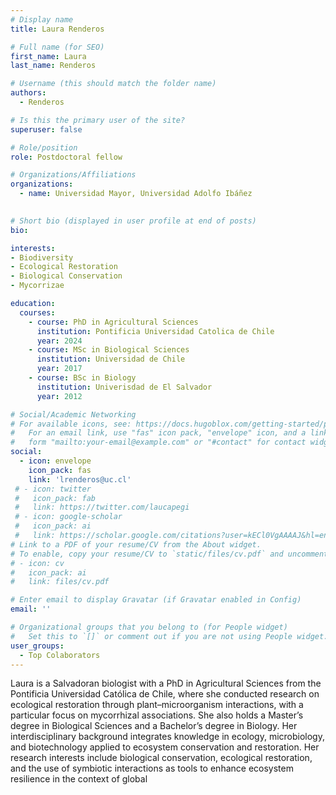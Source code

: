 ```yaml
---
# Display name
title: Laura Renderos

# Full name (for SEO)
first_name: Laura
last_name: Renderos

# Username (this should match the folder name)
authors:
  - Renderos

# Is this the primary user of the site?
superuser: false

# Role/position
role: Postdoctoral fellow

# Organizations/Affiliations
organizations:
  - name: Universidad Mayor, Universidad Adolfo Ibáñez
    

# Short bio (displayed in user profile at end of posts)
bio: 

interests:
- Biodiversity
- Ecological Restoration
- Biological Conservation
- Mycorrizae

education:
  courses:
    - course: PhD in Agricultural Sciences
      institution: Pontificia Universidad Catolica de Chile
      year: 2024
    - course: MSc in Biological Sciences
      institution: Universidad de Chile
      year: 2017
    - course: BSc in Biology
      institution: Univerisdad de El Salvador
      year: 2012

# Social/Academic Networking
# For available icons, see: https://docs.hugoblox.com/getting-started/page-builder/#icons
#   For an email link, use "fas" icon pack, "envelope" icon, and a link in the
#   form "mailto:your-email@example.com" or "#contact" for contact widget.
social:
  - icon: envelope
    icon_pack: fas
    link: 'lrenderos@uc.cl'
 # - icon: twitter
 #   icon_pack: fab
 #   link: https://twitter.com/laucapegi
 # - icon: google-scholar
 #   icon_pack: ai
 #   link: https://scholar.google.com/citations?user=kECl0VgAAAAJ&hl=en&authuser=1
# Link to a PDF of your resume/CV from the About widget.
# To enable, copy your resume/CV to `static/files/cv.pdf` and uncomment the lines below.
# - icon: cv
#   icon_pack: ai
#   link: files/cv.pdf

# Enter email to display Gravatar (if Gravatar enabled in Config)
email: ''

# Organizational groups that you belong to (for People widget)
#   Set this to `[]` or comment out if you are not using People widget.
user_groups:
  - Top Colaborators
---
```


Laura is a Salvadoran biologist with a PhD in Agricultural Sciences from the Pontificia Universidad Católica de Chile, where she conducted research on ecological restoration through plant–microorganism interactions, with a particular focus on mycorrhizal associations. She also holds a Master’s degree in Biological Sciences and a Bachelor’s degree in Biology. Her interdisciplinary background integrates knowledge in ecology, microbiology, and biotechnology applied to ecosystem conservation and restoration. Her research interests include biological conservation, ecological restoration, and the use of symbiotic interactions as tools to enhance ecosystem resilience in the context of global
